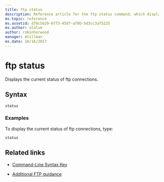 ```yaml
---
title: ftp status
description: Reference article for the ftp status command, which displays the current status of your ftp connections.
ms.topic: reference
ms.assetid: d78c5629-6f73-4587-af0b-bd3cc3af5225
ms.author: alalve
author: robinharwood
manager: mtillman
ms.date: 10/16/2017
---
```


# ftp status



Displays the current status of ftp connections.

## Syntax

```
status
```

### Examples

To display the current status of ftp connections, type:

```
status
```

## Related links

- [Command-Line Syntax Key](command-line-syntax-key.md)

- [Additional FTP guidance](/previous-versions/orphan-topics/ws.10/cc756013(v=ws.10))
